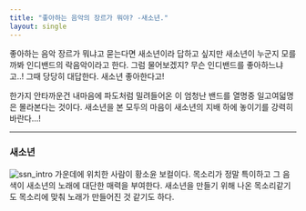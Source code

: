 ```yaml
---
title: "좋아하는 음악의 장르가 뭐야? -새소년."
layout: single
---
```


좋아하는 음악 장르가 뭐냐고 묻는다면 새소년이라 답하고 싶지만 새소년이 누군지 모를까봐 인디밴드의 락음악이라고 한다.
그럼 물어보겠지? 무슨 인디밴드를 좋아하느냐고..! 그때 당당히 대답한다. 새소년 좋아한다고!

한가지 안타까운건 내마음에 파도처럼 밀려들어온 이 엄청난 밴드를 열명중 일고여덟명은 몰라본다는 것이다.
새소년을 본 모두의 마음이 새소년의 지배 하에 놓이기를 강력히 바란다...!

---
### 새소년
![ssn_intro](assets/images/ssn_intro.JPG)
가운데에 위치한 사람이 황소윤 보컬이다. 목소리가 정말 특이하고 그 음색이 새소년의 노래에 대단한 매력을 부여한다. 새소년을 만들기 위해 나온 목소리같기도 목소리에 맞춰 노래가 만들어진 것 같기도 하다.





